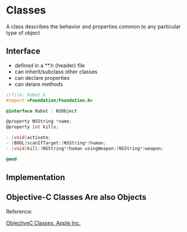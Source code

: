 # Classes
A class describes the behavior and properties common to any particular type of object

## Interface
* defined in a **.h (header) file
* can inherit/subclass other classes
* can declare properties
* can delare methods
```objectivec
//file: Robot.h
#import <Foundation/Foundation.h>

@interface Robot : NSObject

@property NSString *name;
@property int kills;

- (void)activate;
- (BOOL)scanIfTarget:(NSString*)human;
- (void)kill:(NSString*)human usingWeapon:(NSString*)weapon;

@end
```

## Implementation

## Objective-C Classes Are also Objects

Reference:

[ObjectiveC Classes, Apple Inc.](https://developer.apple.com/library/mac/documentation/Cocoa/Conceptual/ProgrammingWithObjectiveC/DefiningClasses/DefiningClasses.html#//apple_ref/doc/uid/TP40011210-CH3-SW1)
